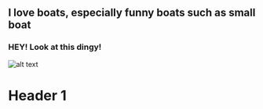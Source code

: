 ## I love boats, especially funny boats such as small boat


### HEY! Look at this dingy!
![alt text](https://images.app.goo.gl/S9NwpWFrvKH3LQ9eA)



# Header 1
